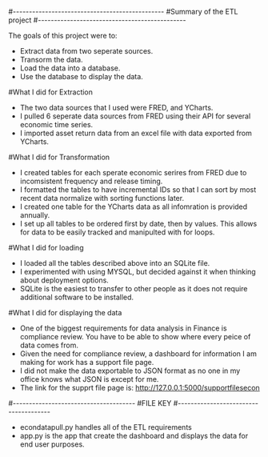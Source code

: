 #-----------------------------------------------
#Summary of the ETL project
#----------------------------------------------

The goals of this project were to:
- Extract data from two seperate sources.
- Transorm the data.
- Load the data into a database.
- Use the database to display the data.

#What I did for Extraction
- The two data sources that I used were FRED, and YCharts.
- I pulled 6 seperate data sources from FRED using their API for several economic time series.
- I imported asset return data from an excel file with data exported from YCharts.

#What I did for Transformation
- I created tables for each sperate economic serires from FRED due to incomsistent frequency and release timing.
- I formatted the tables to have incremental IDs so that I can sort by most recent data normalize with sorting functions later.
- I created one table for the YCharts data as all infomration is provided annually.
- I set up all tables to be ordered first by date, then by values. This allows for data to be easily tracked and manipulted with for loops. 

#What I did for loading
- I loaded all the tables described above into an SQLite file.
- I experimented with using MYSQL, but decided against it when thinking about deployment options.
- SQLite is the easiest to transfer to other people as it does not require additional software to be installed.

#What I did for displaying the data
- One of the biggest requirements for data analysis in Finance is compliance review.
  You have to be able to show where every peice of data comes from.
- Given the need for compliance review, a dashboard for information I am making for work has a support file page.
- I did not make the data exportable to JSON format as no one in my office knows what JSON is except for me.
- The link for the supprt file page is: http://127.0.0.1:5000/supportfilesecon

#--------------------------------------
#FILE KEY
#--------------------------------------
- econdatapull.py handles all of the ETL requirements
- app.py is the app that create the dashboard and displays the data for end user purposes. 
